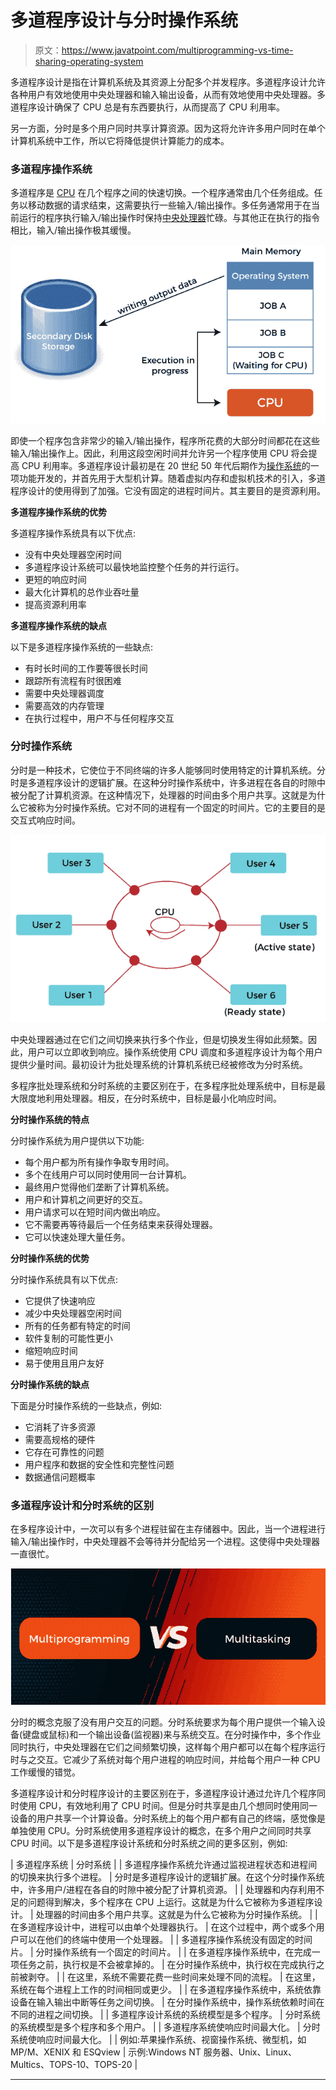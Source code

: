 # 多道程序设计与分时操作系统

> 原文：<https://www.javatpoint.com/multiprogramming-vs-time-sharing-operating-system>

多道程序设计是指在计算机系统及其资源上分配多个并发程序。多道程序设计允许各种用户有效地使用中央处理器和输入输出设备，从而有效地使用中央处理器。多道程序设计确保了 CPU 总是有东西要执行，从而提高了 CPU 利用率。

另一方面，分时是多个用户同时共享计算资源。因为这将允许许多用户同时在单个计算机系统中工作，所以它将降低提供计算能力的成本。

### 多道程序操作系统

多道程序是 [CPU](https://www.javatpoint.com/cpu-full-form) 在几个程序之间的快速切换。一个程序通常由几个任务组成。任务以移动数据的请求结束，这需要执行一些输入/输出操作。多任务通常用于在当前运行的程序执行输入/输出操作时保持[中央处理器](https://www.javatpoint.com/central-processing-unit)忙碌。与其他正在执行的指令相比，输入/输出操作极其缓慢。

![Multiprogramming vs. Time Sharing Operating System](img/0e2f2e6d5a2ff95230c4467f6bdf892a.png)

即使一个程序包含非常少的输入/输出操作，程序所花费的大部分时间都花在这些输入/输出操作上。因此，利用这段空闲时间并允许另一个程序使用 CPU 将会提高 CPU 利用率。多道程序设计最初是在 20 世纪 50 年代后期作为[操作系统](https://www.javatpoint.com/os-tutorial)的一项功能开发的，并首先用于大型机计算。随着虚拟内存和虚拟机技术的引入，多道程序设计的使用得到了加强。它没有固定的进程时间片。其主要目的是资源利用。

**多道程序操作系统的优势**

多道程序操作系统具有以下优点:

*   没有中央处理器空闲时间
*   多道程序设计系统可以最快地监控整个任务的并行运行。
*   更短的响应时间
*   最大化计算机的总作业吞吐量
*   提高资源利用率

**多道程序操作系统的缺点**

以下是多道程序操作系统的一些缺点:

*   有时长时间的工作要等很长时间
*   跟踪所有流程有时很困难
*   需要中央处理器调度
*   需要高效的内存管理
*   在执行过程中，用户不与任何程序交互

### 分时操作系统

分时是一种技术，它使位于不同终端的许多人能够同时使用特定的计算机系统。分时是多道程序设计的逻辑扩展。在这种分时操作系统中，许多进程在各自的时隙中被分配了计算机资源。在这种情况下，处理器的时间由多个用户共享。这就是为什么它被称为分时操作系统。它对不同的进程有一个固定的时间片。它的主要目的是交互式响应时间。

![Multiprogramming vs. Time Sharing Operating System](img/c276a2e86431e6ec6055a6aadd7b27da.png)

中央处理器通过在它们之间切换来执行多个作业，但是切换发生得如此频繁。因此，用户可以立即收到响应。操作系统使用 CPU 调度和多道程序设计为每个用户提供少量时间。最初设计为批处理系统的计算机系统已经被修改为分时系统。

多程序批处理系统和分时系统的主要区别在于，在多程序批处理系统中，目标是最大限度地利用处理器。相反，在分时系统中，目标是最小化响应时间。

**分时操作系统的特点**

分时操作系统为用户提供以下功能:

*   每个用户都为所有操作争取专用时间。
*   多个在线用户可以同时使用同一台计算机。
*   最终用户觉得他们垄断了计算机系统。
*   用户和计算机之间更好的交互。
*   用户请求可以在短时间内做出响应。
*   它不需要再等待最后一个任务结束来获得处理器。
*   它可以快速处理大量任务。

**分时操作系统的优势**

分时操作系统具有以下优点:

*   它提供了快速响应
*   减少中央处理器空闲时间
*   所有的任务都有特定的时间
*   软件复制的可能性更小
*   缩短响应时间
*   易于使用且用户友好

**分时操作系统的缺点**

下面是分时操作系统的一些缺点，例如:

*   它消耗了许多资源
*   需要高规格的硬件
*   它存在可靠性的问题
*   用户程序和数据的安全性和完整性问题
*   数据通信问题概率

### 多道程序设计和分时系统的区别

在多程序设计中，一次可以有多个进程驻留在主存储器中。因此，当一个进程进行输入/输出操作时，中央处理器不会等待并分配给另一个进程。这使得中央处理器一直很忙。

![Multiprogramming vs. Time Sharing Operating System](img/d67b776e3ca891074aa33bf432f3faed.png)

分时的概念克服了没有用户交互的问题。分时系统要求为每个用户提供一个输入设备(键盘或鼠标)和一个输出设备(监视器)来与系统交互。在分时操作中，多个作业同时执行，中央处理器在它们之间频繁切换，这样每个用户都可以在每个程序运行时与之交互。它减少了系统对每个用户进程的响应时间，并给每个用户一种 CPU 工作缓慢的错觉。

多道程序设计和分时程序设计的主要区别在于，多道程序设计通过允许几个程序同时使用 CPU，有效地利用了 CPU 时间。但是分时共享是由几个想同时使用同一设备的用户共享一个计算设备。分时系统上的每个用户都有自己的终端，感觉像是单独使用 CPU。分时系统使用多道程序设计的概念，在多个用户之间同时共享 CPU 时间。以下是多道程序设计系统和分时系统之间的更多区别，例如:

| 多道程序系统 | 分时系统 |
| 多道程序操作系统允许通过监视进程状态和进程间的切换来执行多个进程。 | 分时是多道程序设计的逻辑扩展。在这个分时操作系统中，许多用户/进程在各自的时隙中被分配了计算机资源。 |
| 处理器和内存利用不足的问题得到解决，多个程序在 CPU 上运行。这就是为什么它被称为多道程序设计。 | 处理器的时间由多个用户共享。这就是为什么它被称为分时操作系统。 |
| 在多道程序设计中，进程可以由单个处理器执行。 | 在这个过程中，两个或多个用户可以在他们的终端中使用一个处理器。 |
| 多道程序操作系统没有固定的时间片。 | 分时操作系统有一个固定的时间片。 |
| 在多道程序操作系统中，在完成一项任务之前，执行权是不会被拿掉的。 | 在分时操作系统中，执行权在完成执行之前被剥夺。 |
| 在这里，系统不需要花费一些时间来处理不同的流程。 | 在这里，系统在每个进程上工作的时间相同或更少。 |
| 在多道程序操作系统中，系统依靠设备在输入输出中断等任务之间切换。 | 在分时操作系统中，操作系统依赖时间在不同的进程之间切换。 |
| 多道程序设计系统的系统模型是多个程序。 | 分时系统的系统模型是多个程序和多个用户。 |
| 多道程序系统使响应时间最大化。 | 分时系统使响应时间最大化。 |
| 例如:苹果操作系统、视窗操作系统、微型机，如 MP/M、XENIX 和 ESQview | 示例:Windows NT 服务器、Unix、Linux、Multics、TOPS-10、TOPS-20 |

* * *